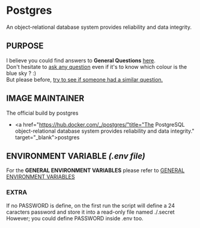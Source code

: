 # Postgres
An object-relational database system provides reliability and data integrity.

## PURPOSE
I believe you could find answers to **General Questions** <a href="../../master/README.md" title="" target="_blank">here</a>.  
Don't hesitate to <a href="https://github.com/jodumont/docker/issues/new" title="Ask a question by submitting an issue on github." target="_blank">ask any question</a> even if it's to know which colour is the blue sky ? :)  
But please before, <a href="https://github.com/jodumont/docker/issues?utf8=%E2%9C%93&q=is%3Aissue" title="Please look for a similar question through all the issues before opening a new one." target="_blank">try to see if someone had a similar question.</a>

## IMAGE MAINTAINER
The official build by postgres  
- <a href="https://hub.docker.com/_/postgres/"title="The PostgreSQL object-relational database system provides reliability and data integrity." target="_blank">postgres</a>

## ENVIRONMENT VARIABLE *(.env file)*
For the **GENERAL ENVIRONMENT VARIABLES** please refer to <a href="../ENV.md" title="GENERAL ENVIRONMENT VARIABLES" target="">GENERAL ENVIRONMENT VARIABLES</a>  

### EXTRA
If no PASSWORD is define, on the first run the script will define a 24 caracters password and store it into a read-only file named ./.secret  
However; you could define PASSWORD inside .env too.

